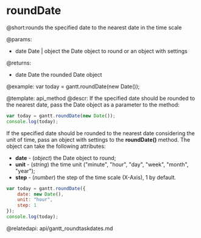 roundDate
=============

@short:rounds the specified date to the nearest date in the time scale
	

@params:
- date	Date | object 	the Date object to round or an object with settings


@returns: 
- date	Date	the rounded Date object


@example:
var today = gantt.roundDate(new Date());

@template:	api_method
@descr:
If the specified date should be rounded to the nearest date, pass the Date object as a parameter to the method:

~~~js
var today = gantt.roundDate(new Date());
console.log(today);
~~~

If the specified date should be rounded to the nearest date considering the unit of time, pass an object with settings to the **roundDate()** method. The object can take the following attributes:

- **date** - (*object*) the Date object to round;
- **unit** - (*string*) the time unit ("minute", "hour", "day", "week", "month", "year");
- **step** - (*number*) the step of the time scale (X-Axis), 1 by default.

~~~js
var today = gantt.roundDate({
    date: new Date(),
    unit: "hour",
    step: 1   
});
console.log(today);
~~~

@relatedapi:
	api/gantt_roundtaskdates.md